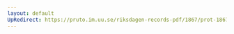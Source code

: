 ```yaml
---
layout: default
UpRedirect: https://pruto.im.uu.se/riksdagen-records-pdf/1867/prot-1867--ak--511/prot-1867--ak--511_001.pdf
---
```

